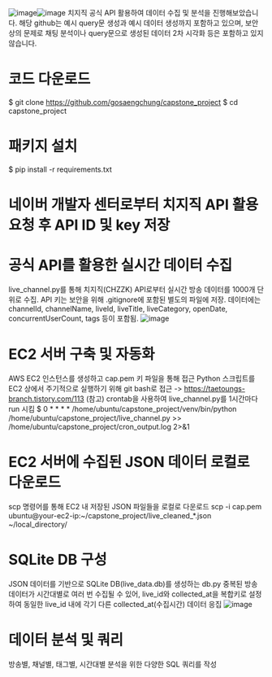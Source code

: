 ![image](https://github.com/user-attachments/assets/c28e811b-13cf-4f1a-b3a3-818b73ac4ec7)![image](https://github.com/user-attachments/assets/e584ff6d-2a3a-4462-94f9-50fcd4216be3)
치지직 공식 API 활용하여 데이터 수집 및 분석을 진행해보았습니다.
해당 github는 예시 query문 생성과 예시 데이터 생성까지 포함하고 있으며, 보안상의 문제로 채팅 분석이나 query문으로 생성된 데이터 2차 시각화 등은 포함하고 있지 않습니다.

# 코드 다운로드
$ git clone https://github.com/gosaengchung/capstone_project
$ cd capstone_project

# 패키지 설치
$ pip install -r requirements.txt

# 네이버 개발자 센터로부터 치지직 API 활용 요청 후 API ID 및 key 저장

# 공식 API를 활용한 실시간 데이터 수집
live_channel.py를 통해 치지직(CHZZK) API로부터 실시간 방송 데이터를 1000개 단위로 수집.
API 키는 보안을 위해 .gitignore에 포함된 별도의 파일에 저장.
데이터에는 channelId, channelName, liveId, liveTitle, liveCategory, openDate, concurrentUserCount, tags 등이 포함됨.
![image](https://github.com/user-attachments/assets/b8be4e8d-cd69-4b90-98d3-db9c04bc8a2c)

# EC2 서버 구축 및 자동화
AWS EC2 인스턴스를 생성하고 cap.pem 키 파일을 통해 접근
Python 스크립트를 EC2 상에서 주기적으로 실행하기 위해 git bash로 접근 -> https://taetoungs-branch.tistory.com/113 (참고)
crontab을 사용하여 live_channel.py를 1시간마다 run 시킴
$ 0 * * * * /home/ubuntu/capstone_project/venv/bin/python /home/ubuntu/capstone_project/live_channel.py >> /home/ubuntu/capstone_project/cron_output.log 2>&1

# EC2 서버에 수집된 JSON 데이터 로컬로 다운로드
scp 명령어를 통해 EC2 내 저장된 JSON 파일들을 로컬로 다운로드
scp -i cap.pem ubuntu@your-ec2-ip:~/capstone_project/live_cleaned_*.json ~/local_directory/

# SQLite DB 구성
JSON 데이터를 기반으로 SQLite DB(live_data.db)를 생성하는 db.py
중복된 방송 데이터가 시간대별로 여러 번 수집될 수 있어, live_id와 collected_at을 복합키로 설정하여 동일한 live_id 내에 각기 다른 collected_at(수집시간) 데이터 응집
![image](https://github.com/user-attachments/assets/a1188c7e-005b-4419-8336-756f93f1781b)

# 데이터 분석 및 쿼리
방송별, 채널별, 태그별, 시간대별 분석을 위한 다양한 SQL 쿼리를 작성


